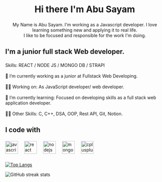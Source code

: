 <!-- ![Web and application developer ](https://media.licdn.com/dms/image/D4D16AQH8iQLrZew7xQ/profile-displaybackgroundimage-shrink_350_1400/0/1684629625820?e=1695859200&v=beta&t=G9kPEy0J5cNH0GC3kbp008XG9sRMK0-4MBoVaWcFygI) -->

<h1 align="center">Hi there  I'm Abu Sayam</h1>

###

<p align="center">My Name is Abu Sayam. I'm working as a Javascript developer. I love learning something new and applying it to real life.<br>I like to be focused and responsible for the work I'm doing.</p>

###

<h2 align="left">I'm a junior full stack Web developer.</h2>

###

<p align="left">Skills: REACT / NODE JS / MONGO DB / STRAPI<br><br>🔭 I’m currently working as a junior at Fullstack Web Developing.<br><br>🧑‍🏫 Working on: As JavaScript developer/ web developer.<br><br>🌱 I’m currently learning: Focused on developing skills as a full stack web application developer.<br><br>👨‍💻 Other Skills: C, C++, DSA, OOP, Rest API, Git, Notion.</p>

###

<h2 align="left">I code with</h2>

###

<div align="left">
  <img src="https://cdn.jsdelivr.net/gh/devicons/devicon/icons/javascript/javascript-original.svg" height="40" alt="javascript logo"  />
  <img width="12" />
  <img src="https://cdn.jsdelivr.net/gh/devicons/devicon/icons/react/react-original.svg" height="40" alt="react logo"  />
  <img width="12" />
  <img src="https://cdn.jsdelivr.net/gh/devicons/devicon/icons/nodejs/nodejs-original.svg" height="40" alt="nodejs logo"  />
  <img width="12" />
  <img src="https://cdn.jsdelivr.net/gh/devicons/devicon/icons/mongodb/mongodb-original.svg" height="40" alt="mongodb logo"  />
  <img width="12" />
  <img src="https://cdn.jsdelivr.net/gh/devicons/devicon/icons/cplusplus/cplusplus-original.svg" height="40" alt="cplusplus logo"  />
</div>

###

[![Top Langs](https://github-readme-stats.vercel.app/api/top-langs/?username=Dev-Abu)](https://github.com/anuraghazra/github-readme-stats)

![GitHub streak stats](https://streak-stats.demolab.com/?user=Dev-Abu)  

